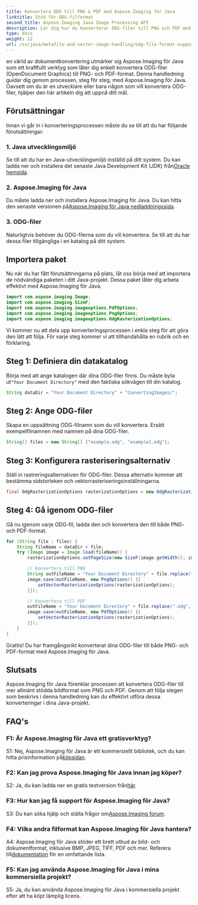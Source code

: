 ```yaml
---
title: Konvertera ODG till PNG & PDF med Aspose.Imaging för Java
linktitle: Stöd för ODG-filformat
second_title: Aspose.Imaging Java Image Processing API
description: Lär dig hur du konverterar ODG-filer till PNG och PDF med Aspose.Imaging för Java. Följ vår steg-för-steg-guide för effektiv konvertering.
type: docs
weight: 12
url: /sv/java/metafile-and-vector-image-handling/odg-file-format-support/
---
```

en värld av dokumentkonvertering utmärker sig Aspose.Imaging för Java som ett kraftfullt verktyg som låter dig enkelt konvertera ODG-filer (OpenDocument Graphics) till PNG- och PDF-format. Denna handledning guidar dig genom processen, steg för steg, med Aspose.Imaging för Java. Oavsett om du är en utvecklare eller bara någon som vill konvertera ODG-filer, hjälper den här artikeln dig att uppnå ditt mål.

## Förutsättningar

Innan vi går in i konverteringsprocessen måste du se till att du har följande förutsättningar:

### 1. Java utvecklingsmiljö

 Se till att du har en Java-utvecklingsmiljö inställd på ditt system. Du kan ladda ner och installera det senaste Java Development Kit (JDK) från[Oracle hemsida](https://www.oracle.com/java/technologies/javase-downloads).

### 2. Aspose.Imaging för Java

 Du måste ladda ner och installera Aspose.Imaging för Java. Du kan hitta den senaste versionen på[Aspose.Imaging för Java nedladdningssida](https://releases.aspose.com/imaging/java/).

### 3. ODG-filer

Naturligtvis behöver du ODG-filerna som du vill konvertera. Se till att du har dessa filer tillgängliga i en katalog på ditt system.

## Importera paket

Nu när du har fått förutsättningarna på plats, låt oss börja med att importera de nödvändiga paketen i ditt Java-projekt. Dessa paket låter dig arbeta effektivt med Aspose.Imaging för Java.

```java
import com.aspose.imaging.Image;
import com.aspose.imaging.SizeF;
import com.aspose.imaging.imageoptions.PdfOptions;
import com.aspose.imaging.imageoptions.PngOptions;
import com.aspose.imaging.imageoptions.OdgRasterizationOptions;
```

Vi kommer nu att dela upp konverteringsprocessen i enkla steg för att göra den lätt att följa. För varje steg kommer vi att tillhandahålla en rubrik och en förklaring.

## Steg 1: Definiera din datakatalog

 Börja med att ange katalogen där dina ODG-filer finns. Du måste byta ut`"Your Document Directory"` med den faktiska sökvägen till din katalog.

```java
String dataDir = "Your Document Directory" + "ConvertingImages/";
```

## Steg 2: Ange ODG-filer

Skapa en uppsättning ODG-filnamn som du vill konvertera. Ersätt exempelfilnamnen med namnen på dina ODG-filer.

```java
String[] files = new String[] {"example.odg", "example1.odg"};
```

## Steg 3: Konfigurera rasteriseringsalternativ

Ställ in rastreringsalternativen för ODG-filer. Dessa alternativ kommer att bestämma sidstorleken och vektorrasteriseringsinställningarna.

```java
final OdgRasterizationOptions rasterizationOptions = new OdgRasterizationOptions();
```

## Steg 4: Gå igenom ODG-filer

Gå nu igenom varje ODG-fil, ladda den och konvertera den till både PNG- och PDF-format.

```java
for (String file : files) {
    String fileName = dataDir + file;
    try (Image image = Image.load(fileName)) {
        rasterizationOptions.setPageSize(new SizeF(image.getWidth(), image.getHeight()));

        // Konvertera till PNG
        String outFileName = "Your Document Directory" + file.replace(".odg", ".png");
        image.save(outFileName, new PngOptions() {{
            setVectorRasterizationOptions(rasterizationOptions);
        }});

        // Konvertera till PDF
        outFileName = "Your Document Directory" + file.replace(".odg", ".pdf");
        image.save(outFileName, new PdfOptions() {{
            setVectorRasterizationOptions(rasterizationOptions);
        }});
    }
}
```

Grattis! Du har framgångsrikt konverterat dina ODG-filer till både PNG- och PDF-format med Aspose.Imaging för Java.

## Slutsats

Aspose.Imaging för Java förenklar processen att konvertera ODG-filer till mer allmänt stödda bildformat som PNG och PDF. Genom att följa stegen som beskrivs i denna handledning kan du effektivt utföra dessa konverteringar i dina Java-projekt.

## FAQ's

### F1: Är Aspose.Imaging för Java ett gratisverktyg?

 S1: Nej, Aspose.Imaging för Java är ett kommersiellt bibliotek, och du kan hitta prisinformation på[köpsidan](https://purchase.aspose.com/buy).

### F2: Kan jag prova Aspose.Imaging för Java innan jag köper?

 S2: Ja, du kan ladda ner en gratis testversion från[här](https://releases.aspose.com/).

### F3: Hur kan jag få support för Aspose.Imaging för Java?

 S3: Du kan söka hjälp och ställa frågor om[Aspose.Imaging forum](https://forum.aspose.com/).

### F4: Vilka andra filformat kan Aspose.Imaging för Java hantera?

 A4: Aspose.Imaging för Java stöder ett brett utbud av bild- och dokumentformat, inklusive BMP, JPEG, TIFF, PDF och mer. Referera till[dokumentation](https://reference.aspose.com/imaging/java/) för en omfattande lista.

### F5: Kan jag använda Aspose.Imaging för Java i mina kommersiella projekt?

S5: Ja, du kan använda Aspose.Imaging för Java i kommersiella projekt efter att ha köpt lämplig licens.